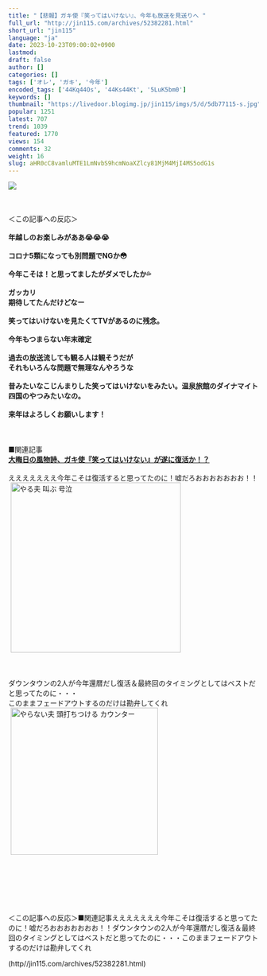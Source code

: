 ```yaml
---
title: "【悲報】ガキ使『笑ってはいけない』、今年も放送を見送りへ "
full_url: "http://jin115.com/archives/52382281.html"
short_url: "jin115"
language: "ja"
date: 2023-10-23T09:00:02+0900
lastmod: 
draft: false
author: []
categories: []
tags: ['オレ', 'ガキ', '今年']
encoded_tags: ['44Kq44Os', '44Ks44Kt', '5LuK5bm0']
keywords: []
thumbnail: "https://livedoor.blogimg.jp/jin115/imgs/5/d/5db77115-s.jpg"
popular: 1251
latest: 707
trend: 1039
featured: 1770
views: 154
comments: 32
weight: 16
slug: aHR0cC8vamluMTE1LmNvbS9hcmNoaXZlcy81MjM4MjI4MS5odG1s
---
```


![](https://livedoor.blogimg.jp/jin115/imgs/5/d/5db77115-s.jpg)

<div><a name='more'></a> <br> <br> ＜この記事への反応＞<br> <br> <b>年越しのお楽しみがああ😭😭😭</b><br> <br> <b>コロナ5類になっても別問題でNGか😳</b><br> <br> <b>今年こそは！と思ってましたがダメでしたか💦</b><br> <br> <b>ガッカリ<br> 期待してたんだけどなー</b><br> <br> <b>笑ってはいけないを見たくてTVがあるのに残念。</b><br> <br> <b>今年もつまらない年末確定</b><br> <br> <b>過去の放送流しても観る人は観そうだが<br> それもいろんな問題で無理なんやろうな</b><br> <br> <b>昔みたいなこじんまりした笑ってはいけないをみたい。温泉旅館のダイナマイト四国のやつみたいなの。</b><br> <br> <b>来年はよろしくお願いします！</b><br> <br> <br> <br> ■関連記事<br> <a href='http//jin115.com/archives/52374883.html' target='_blank'><b>大晦日の風物詩、ガキ使『笑ってはいけない』が遂に復活か！？</b></a><br> <br> えええええええ今年こそは復活すると思ってたのに！嘘だろおおおおおおお！！<br> <img src='https//livedoor.blogimg.jp/jin115/imgs/3/2/32a2f41a.gif' alt='やる夫 叫ぶ 号泣' width='342' border='0' hspace='5' class='pict'><br> <br> <br> <br> ダウンタウンの2人が今年還暦だし復活＆最終回のタイミングとしてはベストだと思ってたのに・・・<br> このままフェードアウトするのだけは勘弁してくれ<br> <img src='https//livedoor.blogimg.jp/jin115/imgs/a/9/a9f383c2.gif' alt='やらない夫 頭打ちつける カウンター' width='296' border='0' hspace='5' class='pict'><br> <br> <br> <br> <br> <br> <br> <p>＜この記事への反応＞■関連記事えええええええ今年こそは復活すると思ってたのに！嘘だろおおおおおおお！！ダウンタウンの2人が今年還暦だし復活＆最終回のタイミングとしてはベストだと思ってたのに・・・このままフェードアウトするのだけは勘弁してくれ</p></div>

(http//jin115.com/archives/52382281.html)
